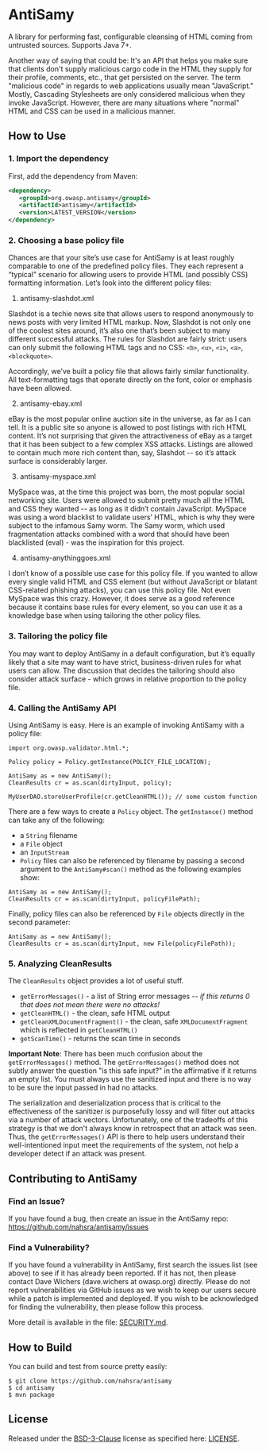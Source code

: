 # AntiSamy

A library for performing fast, configurable cleansing of HTML coming from untrusted sources. Supports Java 7+.

Another way of saying that could be: It's an API that helps you make sure that clients don't supply malicious cargo code in the HTML they supply for their profile, comments, etc., that get persisted on the server. The term "malicious code" in regards to web applications usually mean "JavaScript." Mostly, Cascading Stylesheets are only considered malicious when they invoke JavaScript. However, there are many situations where "normal" HTML and CSS can be used in a malicious manner.

## How to Use

### 1. Import the dependency

First, add the dependency from Maven:
```xml
<dependency>
   <groupId>org.owasp.antisamy</groupId>
   <artifactId>antisamy</artifactId>
   <version>LATEST_VERSION</version>
</dependency>
```

### 2. Choosing a base policy file
Chances are that your site’s use case for AntiSamy is at least roughly comparable to one of the predefined policy files. They each represent a “typical” scenario for allowing users to provide HTML (and possibly CSS) formatting information. Let’s look into the different policy files:

1) antisamy-slashdot.xml

Slashdot is a techie news site that allows users to respond anonymously to news posts with very limited HTML markup. Now, Slashdot is not only one of the coolest sites around, it’s also one that’s been subject to many different successful attacks. The rules for Slashdot are fairly strict: users can only submit the following HTML tags and no CSS: `<b>`, `<u>`, `<i>`, `<a>`, `<blockquote>`.

Accordingly, we’ve built a policy file that allows fairly similar functionality. All text-formatting tags that operate directly on the font, color or emphasis have been allowed.

2) antisamy-ebay.xml

eBay is the most popular online auction site in the universe, as far as I can tell. It is a public site so anyone is allowed to post listings with rich HTML content. It’s not surprising that given the attractiveness of eBay as a target that it has been subject to a few complex XSS attacks. Listings are allowed to contain much more rich content than, say, Slashdot -- so it’s attack surface is considerably larger. 

3) antisamy-myspace.xml

MySpace was, at the time this project was born, the most popular social networking site. Users were allowed to submit pretty much all the HTML and CSS they wanted -- as long as it didn’t contain JavaScript. MySpace was using a word blacklist to validate users’ HTML, which is why they were subject to the infamous Samy worm. The Samy worm, which used fragmentation attacks combined with a word that should have been blacklisted (eval) - was the inspiration for this project.

4) antisamy-anythinggoes.xml

I don’t know of a possible use case for this policy file. If you wanted to allow every single valid HTML and CSS element (but without JavaScript or blatant CSS-related phishing attacks), you can use this policy file. Not even MySpace was this crazy. However, it does serve as a good reference because it contains base rules for every element, so you can use it as a knowledge base when using tailoring the other policy files.

### 3. Tailoring the policy file
You may want to deploy AntiSamy in a default configuration, but it’s equally likely that a site may want to have strict, business-driven rules for what users can allow. The discussion that decides the tailoring should also consider attack surface - which grows in relative proportion to the policy file.

### 4. Calling the AntiSamy API
Using AntiSamy is easy. Here is an example of invoking AntiSamy with a policy file:

```
import org.owasp.validator.html.*;

Policy policy = Policy.getInstance(POLICY_FILE_LOCATION);

AntiSamy as = new AntiSamy();
CleanResults cr = as.scan(dirtyInput, policy);

MyUserDAO.storeUserProfile(cr.getCleanHTML()); // some custom function
```

There are a few ways to create a `Policy` object. The `getInstance()` method can take any of the following:

 * a `String` filename
 * a `File` object
 * an `InputStream`
 * `Policy` files can also be referenced by filename by passing a second argument to the `AntiSamy#scan()` method as the following examples show:

```
AntiSamy as = new AntiSamy();
CleanResults cr = as.scan(dirtyInput, policyFilePath);
```

Finally, policy files can also be referenced by `File` objects directly in the second parameter:

```
AntiSamy as = new AntiSamy();
CleanResults cr = as.scan(dirtyInput, new File(policyFilePath));
```

### 5. Analyzing CleanResults
The `CleanResults` object provides a lot of useful stuff.

 * `getErrorMessages()` - a list of String error messages -- *if this returns 0 that does not mean there were no attacks!*
 * `getCleanHTML()` - the clean, safe HTML output
 * `getCleanXMLDocumentFragment()` - the clean, safe `XMLDocumentFragment` which is reflected in `getCleanHTML()`
 * `getScanTime()` - returns the scan time in seconds
 
__Important Note__: There has been much confusion about the `getErrorMessages()` method. The `getErrorMessages()` method does not subtly answer the question "is this safe input?" in the affirmative if it returns an empty list. You must always use the sanitized input and there is no way to be sure the input passed in had no attacks.

The serialization and deserialization process that is critical to the effectiveness of the sanitizer is purposefully lossy and will filter out attacks via a number of attack vectors. Unfortunately, one of the tradeoffs of this strategy is that we don't always know in retrospect that an attack was seen. Thus, the `getErrorMessages()` API is there to help users understand their well-intentioned input meet the requirements of the system, not help a developer detect if an attack was present. 

## Contributing to AntiSamy

### Find an Issue?
If you have found a bug, then create an issue in the AntiSamy repo: https://github.com/nahsra/antisamy/issues

### Find a Vulnerability?
If you have found a vulnerability in AntiSamy, first search the issues list (see above) to see if it has already been reported. If it has not, then please contact Dave Wichers (dave.wichers at owasp.org) directly. Please do not report vulnerabilities via GitHub issues as we wish to keep our users secure while a patch is implemented and deployed. If you wish to be acknowledged for finding the vulnerability, then please follow this process.

More detail is available in the file: [SECURITY.md](https://github.com/nahsra/antisamy/blob/master/SECURITY.md).

## How to Build
You can build and test from source pretty easily:
```
$ git clone https://github.com/nahsra/antisamy
$ cd antisamy
$ mvn package
```

## License
Released under the [BSD-3-Clause](https://opensource.org/licenses/BSD-3-Clause) license as specified here: [LICENSE](https://github.com/nahsra/antisamy/blob/master/LICENSE). 

